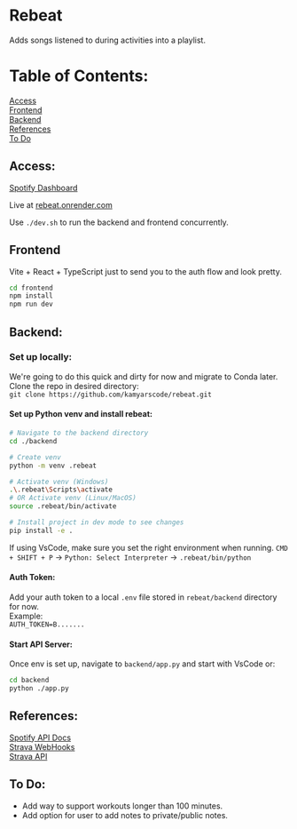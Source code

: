# Rebeat

Adds songs listened to during activities into a playlist.

# Table of Contents:
[Access](#access)  
[Frontend](#frontend)  
[Backend](#backend)  
[References](#references)  
[To Do](#to-do)  

## Access:
[Spotify Dashboard](https://developer.spotify.com/dashboard/3127926c771c495897441b4e1a3ab7d8/settings)

Live at [rebeat.onrender.com](https://rebeat.onrender.com)

Use `./dev.sh` to run the backend and frontend concurrently.

## Frontend

Vite + React + TypeScript just to send you to the auth flow and look pretty.

```bash
cd frontend
npm install
npm run dev
```

## Backend:

### Set up locally:

We're going to do this quick and dirty for now and migrate to Conda later.  
Clone the repo in desired directory:  
`git clone https://github.com/kamyarscode/rebeat.git`

#### Set up Python venv and install rebeat:

```bash
# Navigate to the backend directory
cd ./backend

# Create venv
python -m venv .rebeat

# Activate venv (Windows)
.\.rebeat\Scripts\activate
# OR Activate venv (Linux/MacOS)
source .rebeat/bin/activate

# Install project in dev mode to see changes
pip install -e .
```

If using VsCode, make sure you set the right environment when running.
`CMD + SHIFT + P` -> `Python: Select Interpreter` -> `.rebeat/bin/python`

#### Auth Token:

Add your auth token to a local `.env` file stored in `rebeat/backend` directory for now.  
Example:  
`AUTH_TOKEN=B.......`

#### Start API Server:

Once env is set up, navigate to `backend/app.py` and start with VsCode or:

```bash
cd backend
python ./app.py
```

## References:
[Spotify API Docs](https://developer.spotify.com/documentation/web-api)  
[Strava WebHooks](https://developers.strava.com/docs/webhooks/)  
[Strava API](https://developers.strava.com/docs/reference/)  

## To Do:

- Add way to support workouts longer than 100 minutes.
- Add option for user to add notes to private/public notes.
